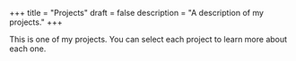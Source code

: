 +++
title = "Projects"
draft = false
description = "A description of my projects."
+++

This is one of my projects. You can select each project to learn more about each one.